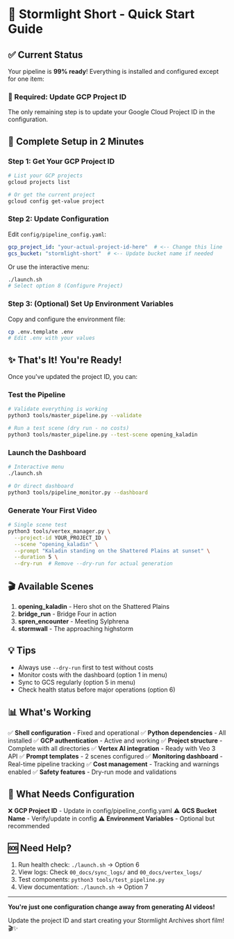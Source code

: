 # 🚀 Stormlight Short - Quick Start Guide

## ✅ Current Status

Your pipeline is **99% ready**! Everything is installed and configured except for one item:

### 🔴 Required: Update GCP Project ID

The only remaining step is to update your Google Cloud Project ID in the configuration.

## 📝 Complete Setup in 2 Minutes

### Step 1: Get Your GCP Project ID

```bash
# List your GCP projects
gcloud projects list

# Or get the current project
gcloud config get-value project
```

### Step 2: Update Configuration

Edit `config/pipeline_config.yaml`:
```yaml
gcp_project_id: "your-actual-project-id-here"  # <-- Change this line
gcs_bucket: "stormlight-short"  # <-- Update bucket name if needed
```

Or use the interactive menu:
```bash
./launch.sh
# Select option 8 (Configure Project)
```

### Step 3: (Optional) Set Up Environment Variables

Copy and configure the environment file:
```bash
cp .env.template .env
# Edit .env with your values
```

## ✨ That's It! You're Ready!

Once you've updated the project ID, you can:

### Test the Pipeline
```bash
# Validate everything is working
python3 tools/master_pipeline.py --validate

# Run a test scene (dry run - no costs)
python3 tools/master_pipeline.py --test-scene opening_kaladin
```

### Launch the Dashboard
```bash
# Interactive menu
./launch.sh

# Or direct dashboard
python3 tools/pipeline_monitor.py --dashboard
```

### Generate Your First Video
```bash
# Single scene test
python3 tools/vertex_manager.py \
  --project-id YOUR_PROJECT_ID \
  --scene "opening_kaladin" \
  --prompt "Kaladin standing on the Shattered Plains at sunset" \
  --duration 5 \
  --dry-run  # Remove --dry-run for actual generation
```

## 🎬 Available Scenes

1. **opening_kaladin** - Hero shot on the Shattered Plains
2. **bridge_run** - Bridge Four in action
3. **spren_encounter** - Meeting Sylphrena
4. **stormwall** - The approaching highstorm

## 💡 Tips

- Always use `--dry-run` first to test without costs
- Monitor costs with the dashboard (option 1 in menu)
- Sync to GCS regularly (option 5 in menu)
- Check health status before major operations (option 6)

## 📊 What's Working

✅ **Shell configuration** - Fixed and operational
✅ **Python dependencies** - All installed
✅ **GCP authentication** - Active and working
✅ **Project structure** - Complete with all directories
✅ **Vertex AI integration** - Ready with Veo 3 API
✅ **Prompt templates** - 2 scenes configured
✅ **Monitoring dashboard** - Real-time pipeline tracking
✅ **Cost management** - Tracking and warnings enabled
✅ **Safety features** - Dry-run mode and validations

## 🔧 What Needs Configuration

❌ **GCP Project ID** - Update in config/pipeline_config.yaml
⚠️ **GCS Bucket Name** - Verify/update in config
⚠️ **Environment Variables** - Optional but recommended

## 🆘 Need Help?

1. Run health check: `./launch.sh` → Option 6
2. View logs: Check `00_docs/sync_logs/` and `00_docs/vertex_logs/`
3. Test components: `python3 tools/test_pipeline.py`
4. View documentation: `./launch.sh` → Option 7

---

**You're just one configuration change away from generating AI videos!**

Update the project ID and start creating your Stormlight Archives short film! 🎬✨